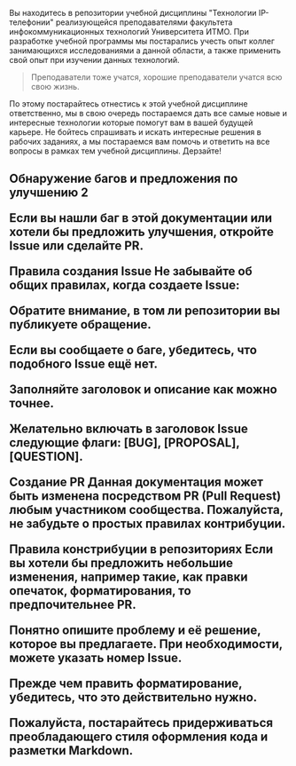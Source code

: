 Вы находитесь в репозитории учебной дисциплины "Технологии IP- телефонии" реализующейся преподавателями факультета инфокоммуникационных технологий Университета ИТМО. При разработке учебной программы мы постарались учесть опыт коллег занимающихся исследованиями а данной области, а также применить свой опыт при изучении данных технологий.

>Преподаватели тоже учатся, хорошие преподаватели учатся всю свою жизнь.

По этому постарайтесь отнестись к этой учебной дисциплине ответственно, мы в свою очередь постараемся дать все самые новые и интересные технологии которые помогут вам в вашей будущей карьере. Не бойтесь спрашивать и искать интересные решения в рабочих заданиях, а мы постараемся вам помочь и ответить на все вопросы в рамках тем учебной дисциплины. Дерзайте!

<h2>Обнаружение багов и предложения по улучшению 2</2h>

Если вы нашли баг в этой документации или хотели бы предложить улучшения, откройте Issue или сделайте PR.

Правила создания Issue
Не забывайте об общих правилах, когда создаете Issue:

Обратите внимание, в том ли репозитории вы публикуете обращение.

Если вы сообщаете о баге, убедитесь, что подобного Issue ещё нет.

Заполняйте заголовок и описание как можно точнее.

Желательно включать в заголовок Issue следующие флаги: [BUG], [PROPOSAL], [QUESTION].

Создание PR
Данная документация может быть изменена посредством PR (Pull Request) любым участником сообщества. Пожалуйста, не забудьте о простых правилах контрибуции.

Правила констрибуции в репозиториях
Если вы хотели бы предложить небольшие изменения, например такие, как правки опечаток, форматирования, то предпочительнее PR.

Понятно опишите проблему и её решение, которое вы предлагаете. При необходимости, можете указать номер Issue.

Прежде чем править форматирование, убедитесь, что это действительно нужно.

Пожалуйста, постарайтесь придерживаться преобладающего стиля оформления кода и разметки Markdown.